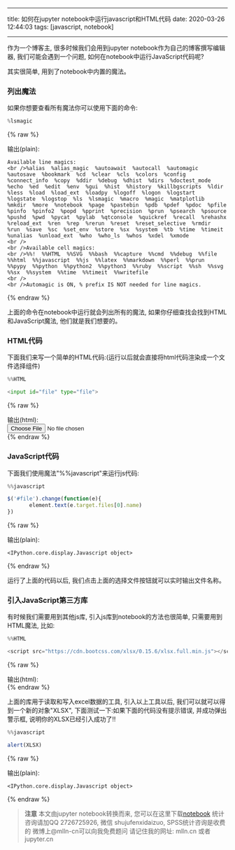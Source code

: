 
---

title: 如何在jupyter notebook中运行javascript和HTML代码
date: 2020-03-26 12:44:03
tags: [javascript, notebook]

---

作为一个博客主, 很多时候我们会用到jupyter notebook作为自己的博客撰写编辑器, 我们可能会遇到一个问题, 如何在notebook中运行JavaScript代码呢?

其实很简单, 用到了notebook中内置的魔法。

<!--more-->

<!--toc-->

### 列出魔法

如果你想要查看所有魔法你可以使用下面的命令:


```python
%lsmagic
```




{% raw %}
<div class="output">
输出(plain):<br/>

    Available line magics:
    <br />%alias  %alias_magic  %autoawait  %autocall  %automagic  %autosave  %bookmark  %cd  %clear  %cls  %colors  %config  %connect_info  %copy  %ddir  %debug  %dhist  %dirs  %doctest_mode  %echo  %ed  %edit  %env  %gui  %hist  %history  %killbgscripts  %ldir  %less  %load  %load_ext  %loadpy  %logoff  %logon  %logstart  %logstate  %logstop  %ls  %lsmagic  %macro  %magic  %matplotlib  %mkdir  %more  %notebook  %page  %pastebin  %pdb  %pdef  %pdoc  %pfile  %pinfo  %pinfo2  %popd  %pprint  %precision  %prun  %psearch  %psource  %pushd  %pwd  %pycat  %pylab  %qtconsole  %quickref  %recall  %rehashx  %reload_ext  %ren  %rep  %rerun  %reset  %reset_selective  %rmdir  %run  %save  %sc  %set_env  %store  %sx  %system  %tb  %time  %timeit  %unalias  %unload_ext  %who  %who_ls  %whos  %xdel  %xmode
    <br />
    <br />Available cell magics:
    <br />%%!  %%HTML  %%SVG  %%bash  %%capture  %%cmd  %%debug  %%file  %%html  %%javascript  %%js  %%latex  %%markdown  %%perl  %%prun  %%pypy  %%python  %%python2  %%python3  %%ruby  %%script  %%sh  %%svg  %%sx  %%system  %%time  %%timeit  %%writefile
    <br />
    <br />Automagic is ON, % prefix IS NOT needed for line magics.

</div>
{% endraw %}



上面的命令在notebook中运行就会列出所有的魔法, 如果你仔细查找会找到HTML和JavaScript魔法, 他们就是我们想要的。

### HTML代码

下面我们来写一个简单的HTML代码:(运行以后就会直接将html代码渲染成一个文件选择组件)


```python
%%HTML

<input id="file" type="file">
```


{% raw %}
<div class="output" contenteditable="true">
输出(html):<br>

<input id="file" type="file">

</div>
{% endraw %}


### JavaScript代码

下面我们使用魔法"%%javascript"来运行js代码:


```javascript
%%javascript

$('#file').change(function(e){
       element.text(e.target.files[0].name)
})
```


{% raw %}
<div class="output">
输出(plain):<br/>

    <IPython.core.display.Javascript object>

</div>
{% endraw %}


运行了上面的代码以后, 我们点击上面的选择文件按钮就可以实时输出文件名称。

### 引入JavaScript第三方库

有时候我们需要用到其他js库, 引入js库到notebook的方法也很简单, 只需要用到HTML魔法, 比如:


```python
%%HTML

<script src="https://cdn.bootcss.com/xlsx/0.15.6/xlsx.full.min.js"></script>
```


{% raw %}
<div class="output" contenteditable="true">
输出(html):<br>

<script src="https://cdn.bootcss.com/xlsx/0.15.6/xlsx.full.min.js"></script>

</div>
{% endraw %}


上面的库用于读取和写入excel数据的工具, 引入以上工具以后, 我们可以就可以得到一个新的对象"XLSX", 下面测试一下:如果下面的代码没有提示错误, 并成功弹出警示框, 说明你的XLSX已经引入成功了!!


```javascript
%%javascript

alert(XLSX)
```


{% raw %}
<div class="output">
输出(plain):<br/>

    <IPython.core.display.Javascript object>

</div>
{% endraw %}



> **注意**
> 本文由jupyter notebook转换而来, 您可以在这里下载[notebook](如何在jupyter-notebook中运行javascript和HTML代码.ipynb)
> 统计咨询请加QQ 2726725926, 微信 shujufenxidaizuo,  SPSS统计咨询是收费的
> 微博上@mlln-cn可以向我免费题问
> 请记住我的网址: mlln.cn 或者 jupyter.cn
